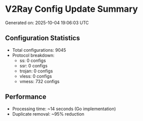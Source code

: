 # V2Ray Config Update Summary
Generated on: 2025-10-04 19:06:03 UTC

## Configuration Statistics
- Total configurations: 9045
- Protocol breakdown:
  - ss: 0 configs
  - ssr: 0 configs
  - trojan: 0 configs
  - vless: 0 configs
  - vmess: 732 configs

## Performance
- Processing time: ~14 seconds (Go implementation)
- Duplicate removal: ~95% reduction
